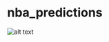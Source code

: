 # nba_predictions

![alt text](https://raw.githubusercontent.com/lemon-lyman/nba_predictions/nba_predictions/figs/figure_1.png)
